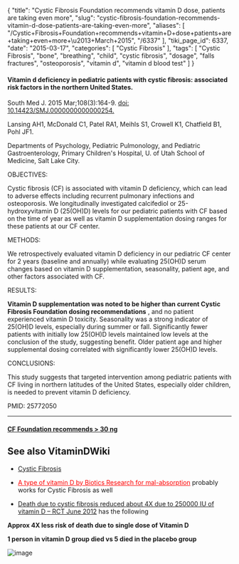 {
    "title": "Cystic Fibrosis Foundation recommends vitamin D dose, patients are taking even more",
    "slug": "cystic-fibrosis-foundation-recommends-vitamin-d-dose-patients-are-taking-even-more",
    "aliases": [
        "/Cystic+Fibrosis+Foundation+recommends+vitamin+D+dose+patients+are+taking+even+more+\u2013+March+2015",
        "/6337"
    ],
    "tiki_page_id": 6337,
    "date": "2015-03-17",
    "categories": [
        "Cystic Fibrosis"
    ],
    "tags": [
        "Cystic Fibrosis",
        "bone",
        "breathing",
        "child",
        "cystic fibrosis",
        "dosage",
        "falls fractures",
        "osteoporosis",
        "vitamin d",
        "vitamin d blood test"
    ]
}


#### Vitamin d deficiency in pediatric patients with cystic fibrosis: associated risk factors in the northern United States.

South Med J. 2015 Mar;108(3):164-9. [doi: 10.14423/SMJ.0000000000000254.](https://doi.org/10.14423/SMJ.0000000000000254.)

Lansing AH1, McDonald C1, Patel RA1, Meihls S1, Crowell K1, Chatfield B1, Pohl JF1.

Departments of Psychology, Pediatric Pulmonology, and Pediatric Gastroenterology, Primary Children's Hospital, U. of Utah School of Medicine, Salt Lake City.

OBJECTIVES:

Cystic fibrosis (CF) is associated with vitamin D deficiency, which can lead to adverse effects including recurrent pulmonary infections and osteoporosis. We longitudinally investigated calcifediol or 25-hydroxyvitamin D (25(OH)D) levels for our pediatric patients with CF based on the time of year as well as vitamin D supplementation dosing ranges for these patients at our CF center.

METHODS:

We retrospectively evaluated vitamin D deficiency in our pediatric CF center for 2 years (baseline and annually) while evaluating 25(OH)D serum changes based on vitamin D supplementation, seasonality, patient age, and other factors associated with CF.

RESULTS:

 **Vitamin D supplementation was noted to be higher than current Cystic Fibrosis Foundation dosing recommendations** , and no patient experienced vitamin D toxicity. Seasonality was a strong indicator of 25(OH)D levels, especially during summer or fall. Significantly fewer patients with initially low 25(OH)D levels maintained low levels at the conclusion of the study, suggesting benefit. Older patient age and higher supplemental dosing correlated with significantly lower 25(OH)D levels.

CONCLUSIONS:

This study suggests that targeted intervention among pediatric patients with CF living in northern latitudes of the United States, especially older children, is needed to prevent vitamin D deficiency.

PMID: 25772050

---

#### [CF Foundation recommends > 30 ng](https://www.cff.org/Care/Clinical-Care-Guidelines/Nutrition-and-GI-Clinical-Care-Guidelines/Vitamin-D-Clinical-Care-Guidelines/)

## See also VitaminDWiki

* [Cystic Fibrosis](/categories/cystic-fibrosis)

* <a href="/posts/a-type-of-vitamin-d-by-biotics-research-for-mal-absorption" style="color: red; text-decoration: underline;" title="This link has an unknown page_id: 1252">A type of vitamin D by Biotics Research for mal-absorption</a>  probably works for Cystic Fibrosis as well

* [Death due to cystic fibrosis reduced about 4X due to 250000 IU of vitamin D – RCT June 2012](/posts/death-due-to-cystic-fibrosis-reduced-about-4x-due-to-250000-iu-of-vitamin-d-rct) has the following 

 **Approx 4X less risk of death due to single dose of Vitamin D** 

 **1 person in vitamin D group died vs 5 died in the placebo group** 

<img src="https://d1bk1kqxc0sym.cloudfront.net/attachments/jpeg/cf-pilot-study.jpg" alt="image">